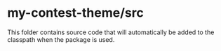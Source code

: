 # my-contest-theme/src

This folder contains source code that will automatically be added to the classpath when
the package is used.
